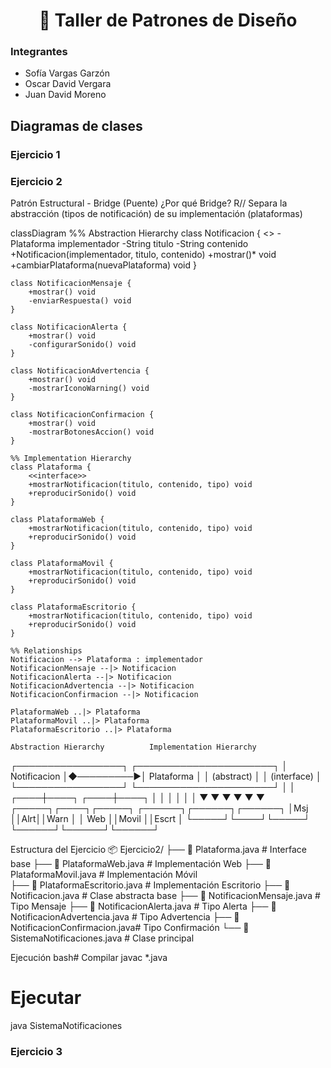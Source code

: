 <h1 align="center"> 📘 Taller de Patrones de Diseño </h1>

### Integrantes
- Sofía Vargas Garzón
- Oscar David Vergara
- Juan David Moreno

## Diagramas de clases

### Ejercicio 1

### Ejercicio 2
Patrón Estructural - Bridge (Puente)
¿Por qué Bridge?
R// Separa la abstracción (tipos de notificación) de su implementación (plataformas)

classDiagram
    %% Abstraction Hierarchy
    class Notificacion {
        <<abstract>>
        -Plataforma implementador
        -String titulo
        -String contenido
        +Notificacion(implementador, titulo, contenido)
        +mostrar()* void
        +cambiarPlataforma(nuevaPlataforma) void
    }
    
    class NotificacionMensaje {
        +mostrar() void
        -enviarRespuesta() void
    }
    
    class NotificacionAlerta {
        +mostrar() void
        -configurarSonido() void
    }
    
    class NotificacionAdvertencia {
        +mostrar() void
        -mostrarIconoWarning() void
    }
    
    class NotificacionConfirmacion {
        +mostrar() void
        -mostrarBotonesAccion() void
    }
    
    %% Implementation Hierarchy
    class Plataforma {
        <<interface>>
        +mostrarNotificacion(titulo, contenido, tipo) void
        +reproducirSonido() void
    }
    
    class PlataformaWeb {
        +mostrarNotificacion(titulo, contenido, tipo) void
        +reproducirSonido() void
    }
    
    class PlataformaMovil {
        +mostrarNotificacion(titulo, contenido, tipo) void
        +reproducirSonido() void
    }
    
    class PlataformaEscritorio {
        +mostrarNotificacion(titulo, contenido, tipo) void
        +reproducirSonido() void
    }
    
    %% Relationships
    Notificacion --> Plataforma : implementador
    NotificacionMensaje --|> Notificacion
    NotificacionAlerta --|> Notificacion
    NotificacionAdvertencia --|> Notificacion
    NotificacionConfirmacion --|> Notificacion
    
    PlataformaWeb ..|> Plataforma
    PlataformaMovil ..|> Plataforma
    PlataformaEscritorio ..|> Plataforma

    Abstraction Hierarchy          Implementation Hierarchy
┌─────────────────┐           ┌──────────────────────┐
│   Notificacion  │◆─────────▶│     Plataforma       │
│   (abstract)    │           │    (interface)       │
└─────────────────┘           └──────────────────────┘
         │                              │
    ┌────┼────┐                    ┌────┼────┐
    │    │    │                    │    │    │
    ▼    ▼    ▼                    ▼    ▼    ▼
┌─────┐┌────┐┌─────┐        ┌──────┐┌──────┐┌──────┐
│Msj  ││Alrt││Warn │        │ Web  ││Movil ││Escrt │
└─────┘└────┘└─────┘        └──────┘└──────┘└──────┘

 Estructura del Ejercicio
📦 Ejercicio2/
├── 📄 Plataforma.java              # Interface base
├── 📄 PlataformaWeb.java           # Implementación Web
├── 📄 PlataformaMovil.java         # Implementación Móvil  
├── 📄 PlataformaEscritorio.java    # Implementación Escritorio
├── 📄 Notificacion.java            # Clase abstracta base
├── 📄 NotificacionMensaje.java     # Tipo Mensaje
├── 📄 NotificacionAlerta.java      # Tipo Alerta
├── 📄 NotificacionAdvertencia.java # Tipo Advertencia
├── 📄 NotificacionConfirmacion.java# Tipo Confirmación
└── 📄 SistemaNotificaciones.java   # Clase principal

Ejecución
bash# Compilar
javac *.java

# Ejecutar
java SistemaNotificaciones

### Ejercicio 3